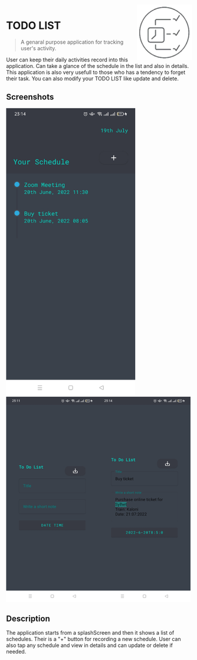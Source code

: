 <img height="150" width="150" src="app_images/ic_launcher-playstore.png" align="right" />

# TODO LIST
> A genaral purpose application for tracking user's activity.

User can keep their daily activities record into this application.
Can take a glance of the schedule in the list and also in details.
This application is also very usefull to those who has a tendency to forget their task.
You can also modify your TODO LIST like update and delete.

## Screenshots

<img width="350" src="app_images/todoList.jpeg"/><img width="250" src="app_images/todoInput.jpeg"/><img width="250" src="app_images/todoDetails.jpeg"/>

## Description

The application starts from a splashScreen and then it shows a list of schedules.
Their is a "+" button for recording a new schedule. User can also tap any schedule and view in details and can update or delete if needed.
